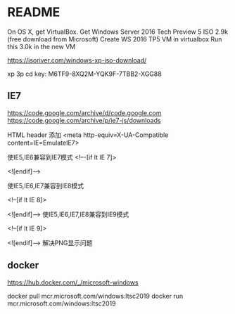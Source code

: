 # README

On OS X, get VirtualBox.
Get Windows Server 2016 Tech Preview 5 ISO 2.9k (free download from Microsoft)
Create WS 2016 TP5 VM in virtualbox
Run this 3.0k in the new VM

https://isoriver.com/windows-xp-iso-download/

xp 3p cd key: M6TF9-8XQ2M-YQK9F-7TBB2-XGG88

## IE7
https://code.google.com/archive/d/code.google.com
https://code.google.com/archive/p/ie7-js/downloads

HTML header 添加
<meta http-equiv=X-UA-Compatible content=IE=EmulateIE7>

使IE5,IE6兼容到IE7模式
<!–-[if lt IE 7]>
<script src="/lib/IE7.js" type="text/javascript"></script>
<![endif]–->


使IE5,IE6,IE7兼容到IE8模式

<!–[if lt IE 8]>
<script src=”http://ie7-js.googlecode.com/svn/version/2.0(beta)/IE8.js” type=”text/javascript”></script>
<![endif]–>
使IE5,IE6,IE7,IE8兼容到IE9模式

<!–[if lt IE 9]>
<script src=”http://ie7-js.googlecode.com/svn/version/2.1(beta4)/IE9.js”></script>
<![endif]–>
解决PNG显示问题

## docker

https://hub.docker.com/_/microsoft-windows


docker pull mcr.microsoft.com/windows:ltsc2019
docker run mcr.microsoft.com/windows:ltsc2019

